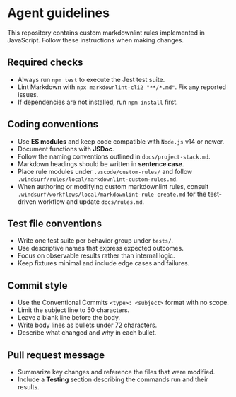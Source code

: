 # Agent guidelines

This repository contains custom markdownlint rules implemented in JavaScript. Follow these instructions when making changes.

## Required checks

- Always run `npm test` to execute the Jest test suite.
- Lint Markdown with `npx markdownlint-cli2 "**/*.md"`. Fix any reported issues.
- If dependencies are not installed, run `npm install` first.

## Coding conventions

- Use **ES modules** and keep code compatible with `Node.js` v14 or newer.
- Document functions with **JSDoc**.
- Follow the naming conventions outlined in `docs/project-stack.md`.
- Markdown headings should be written in **sentence case**.
- Place rule modules under `.vscode/custom-rules/` and follow `.windsurf/rules/local/markdownlint-custom-rules.md`.
- When authoring or modifying custom markdownlint rules, consult `.windsurf/workflows/local/markdownlint-rule-create.md` for the test-driven workflow and update `docs/rules.md`.

## Test file conventions

- Write one test suite per behavior group under `tests/`.
- Use descriptive names that express expected outcomes.
- Focus on observable results rather than internal logic.
- Keep fixtures minimal and include edge cases and failures.

## Commit style

- Use the Conventional Commits `<type>: <subject>` format with no scope.
- Limit the subject line to 50 characters.
- Leave a blank line before the body.
- Write body lines as bullets under 72 characters.
- Describe what changed and why in each bullet.

## Pull request message

- Summarize key changes and reference the files that were modified.
- Include a **Testing** section describing the commands run and their results.
